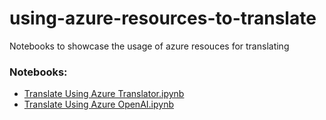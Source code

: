 # using-azure-resources-to-translate
Notebooks to showcase the usage of azure resouces for translating
### Notebooks:
* [Translate Using Azure Translator.ipynb](https://colab.research.google.com/drive/19FXZ0_ebRV0po_tKAa1wd4wcQbPzmJZb?usp=sharing)
* [Translate Using Azure OpenAI.ipynb](https://colab.research.google.com/drive/1bgrVmxiJBiAInzwuwHp1Cpy0D44u0XsT?usp=sharing)
